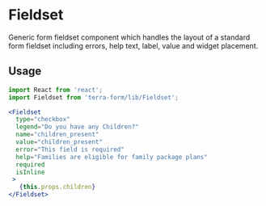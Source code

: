 # Fieldset

Generic form fieldset component which handles the layout of a standard form fieldset including errors, help text, label, value and widget placement.

## Usage

```jsx
import React from 'react';
import Fieldset from 'terra-form/lib/Fieldset';

<Fieldset
  type="checkbox"
  legend="Do you have any Children?"
  name="children_present"
  value="children_present"
  error="This field is required"
  help="Families are eligible for family package plans"
  required
  isInline
 >
   {this.props.children}
</Fieldset>
```
